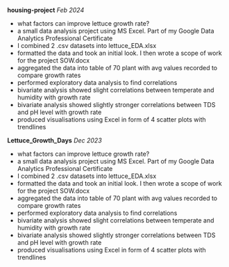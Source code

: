 **housing-project**
*Feb 2024*
- what factors can improve lettuce growth rate?
- a small data analysis project using MS Excel. Part of my Google Data Analytics Professional Certificate
- I combined 2 .csv datasets into lettuce_EDA.xlsx
- formatted the data and took an initial look. I then wrote a scope of work for the project SOW.docx
- aggregated the data into table of 70 plant with avg values recorded to compare growth rates
- performed exploratory data analysis to find correlations
- bivariate analysis showed slight correlations between temperate and humidity with growth rate
- bivariate analysis showed slightly stronger correlations between TDS and pH level with growth rate
- produced visualisations using Excel in form of 4 scatter plots with trendlines

**Lettuce_Growth_Days** 
*Dec 2023*
- what factors can improve lettuce growth rate?
- a small data analysis project using MS Excel. Part of my Google Data Analytics Professional Certificate
- I combined 2 .csv datasets into lettuce_EDA.xlsx
- formatted the data and took an initial look. I then wrote a scope of work for the project SOW.docx
- aggregated the data into table of 70 plant with avg values recorded to compare growth rates
- performed exploratory data analysis to find correlations
- bivariate analysis showed slight correlations between temperate and humidity with growth rate
- bivariate analysis showed slightly stronger correlations between TDS and pH level with growth rate
- produced visualisations using Excel in form of 4 scatter plots with trendlines
